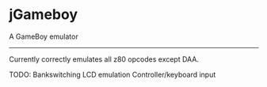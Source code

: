jGameboy
========

A GameBoy emulator

-----
Currently correctly emulates all z80 opcodes except DAA.

TODO:
Bankswitching
LCD emulation
Controller/keyboard input
